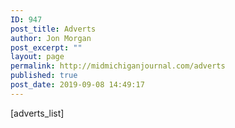 ```yaml
---
ID: 947
post_title: Adverts
author: Jon Morgan
post_excerpt: ""
layout: page
permalink: http://midmichiganjournal.com/adverts
published: true
post_date: 2019-09-08 14:49:17
---
```

[adverts_list]
